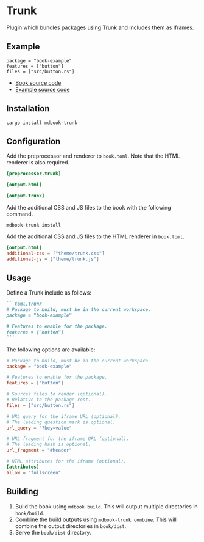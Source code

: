 # Trunk

Plugin which bundles packages using Trunk and includes them as iframes.

## Example

```toml,trunk
package = "book-example"
features = ["button"]
files = ["src/button.rs"]
```

-   [Book source code](https://github.com/RustForWeb/mdbook-plugins/tree/main/book)
-   [Example source code](https://github.com/RustForWeb/mdbook-plugins/tree/main/book-example)

## Installation

```shell
cargo install mdbook-trunk
```

## Configuration

Add the preprocessor and renderer to `book.toml`. Note that the HTML renderer is also required.

```toml
[preprocessor.trunk]

[output.html]

[output.trunk]
```

Add the additional CSS and JS files to the book with the following command.

```shell
mdbook-trunk install
```

Add the additional CSS and JS files to the HTML renderer in `book.toml`.

```toml
[output.html]
additional-css = ["theme/trunk.css"]
additional-js = ["theme/trunk.js"]
```

## Usage

Define a Trunk include as follows:

````markdown
```toml,trunk
# Package to build, must be in the current workspace.
package = "book-example"

# Features to enable for the package.
features = ["button"]
```
````

The following options are available:

```toml
# Package to build, must be in the current workspace.
package = "book-example"

# Features to enable for the package.
features = ["button"]

# Sources files to render (optional).
# Relative to the package root.
files = ["src/button.rs"]

# URL query for the iframe URL (optional).
# The leading question mark is optional.
url_query = "?key=value"

# URL fragment for the iframe URL (optional).
# The leading hash is optional.
url_fragment = "#header"

# HTML attributes for the iframe (optional).
[attributes]
allow = "fullscreen"
```

## Building

1. Build the book using `mdbook build`. This will output multiple directories in `book/build`.
2. Combine the build outputs using `mdbook-trunk combine`. This will combine the output directories in `book/dist`.
3. Serve the `book/dist` directory.
